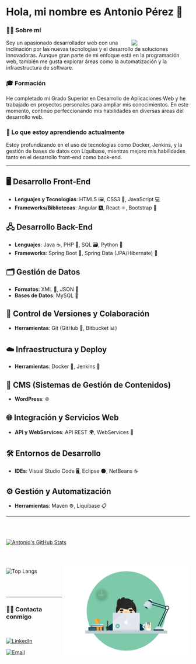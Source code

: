 # Hola, mi nombre es Antonio Pérez 👋



### 👨🏻 Sobre mí 

<img align='right' src="https://media.giphy.com/media/M9gbBd9nbDrOTu1Mqx/giphy.gif" width="160">



<p>
  Soy un apasionado desarrollador web con una inclinación por las nuevas tecnologías y el desarrollo de soluciones innovadoras. Aunque gran parte de mi enfoque está en la programación web, también me gusta explorar áreas como la automatización y la infraestructura de software.
</p>

<h3>🎓 Formación</h3>
<p>
  He completado mi Grado Superior en Desarrollo de Aplicaciones Web y he trabajado en proyectos personales para ampliar mis conocimientos. En este momento, continúo perfeccionando mis habilidades en diversas áreas del desarrollo web.
</p>

<h3>🌱 Lo que estoy aprendiendo actualmente</h3>
<p>
  Estoy profundizando en el uso de tecnologías como Docker, Jenkins, y la gestión de bases de datos con Liquibase, mientras mejoro mis habilidades tanto en el desarrollo front-end como back-end.
</p>

<hr>


## 🖥️ Desarrollo Front-End

- **Lenguajes y Tecnologías**: HTML5 🖼️, CSS3 🎨, JavaScript 💻
- **Frameworks/Bibliotecas**: Angular 🅰️, React ⚛️, Bootstrap 👢

## 🖧 Desarrollo Back-End

- **Lenguajes**: Java ☕, PHP 🐘, SQL 🗃️, Python 🐍
- **Frameworks**: Spring Boot 🌱, Spring Data (JPA/Hibernate) 🍃

## 🗂️ Gestión de Datos

- **Formatos**: XML 📝, JSON 📄
- **Bases de Datos**: MySQL 🐬

## 🔧 Control de Versiones y Colaboración

- **Herramientas**: Git (GitHub 🐙, Bitbucket 📊)

## ☁️ Infraestructura y Deploy

- **Herramientas**: Docker 🐳, Jenkins 🔧

## 📝 CMS (Sistemas de Gestión de Contenidos)

- **WordPress**: 🌐

## 🌐 Integración y Servicios Web

- **API y WebServices**: API REST 🌍, WebServices 🔗

## 🛠️ Entornos de Desarrollo

- **IDEs**: Visual Studio Code 🖥️, Eclipse 🌑, NetBeans ☕️

## ⚙️ Gestión y Automatización

- **Herramientas**: Maven ⚙️, Liquibase 📋







<hr>



<br/><br/>

[![Antonio's GitHub Stats](https://github-readme-stats.vercel.app/api?username=Apermar87&show_icons=true)](https://github.com/Apermar87)


<br/>

<br/>


<img src="https://github.com/nirala69/nirala69/blob/master/70804f7e25b11f29db904f2fa7b4cd9d.gif" width="350" align='right'>

![Top Langs](https://github-readme-stats.vercel.app/api/top-langs/?username=Apermar87&show_icons=true)



<br><br>



<hr>



<h3> 🤝🏻 Contacta conmigo </h3>

<br>



<p align="center">

<a href="https://www.linkedin.com/in/ajperezmarin/"><img alt="LinkedIn" src="https://img.shields.io/badge/LinkedIn-Antonio%20Jes%C3%BAs-blue?style=flat-square&logo=linkedin"></a>

<a href="mailto:ajperezmarin@gmail.com"><img alt="Email" src="https://img.shields.io/badge/Email-ajperezmarin@gmail.com-blue?style=flat-square&logo=gmail"></a>

</p>



